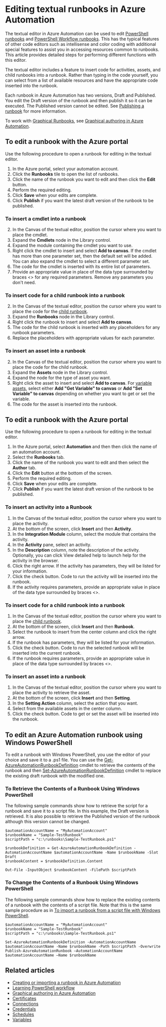 <properties
	pageTitle="Editing textual runbooks in Azure Automation"
	description="This article provides different procedures for working with PowerShell and PowerShell Workflow runbooks in Azure Automation using the textual editor."
	services="automation"
	documentationCenter=""
	authors="mgoedtel"
	manager="stevenka"
	editor="tysonn" />
<tags
	ms.service="automation"
	ms.devlang="na"
	ms.topic="article"
	ms.tgt_pltfrm="na"
	ms.workload="infrastructure-services"
	ms.date="02/23/2016"
	ms.author="magoedte;bwren" />

# Editing textual runbooks in Azure Automation

The textual editor in Azure Automation can be used to edit [PowerShell runbooks](automation-runbook-types.md#powershell-runbooks) and [PowerShell Workflow runbooks](automation-runbook-types.md#powershell-workflow-runbooks). This has the typical features of other code editors such as intellisense and color coding  with additional special features to assist you in accessing resources common to runbooks.  This article provides detailed steps for performing different functions with this editor.

The textual editor includes a feature to insert code for activities, assets, and child runbooks into a runbook. Rather than typing in the code yourself, you can select from a list of available resources and have the appropriate code inserted into the runbook.

Each runbook in Azure Automation has two versions, Draft and Published. You edit the Draft version of the runbook and then publish it so it can be executed. The Published version cannot be edited. See [Publishing a runbook](automation-creating-importing-runbook.md#publishing-a-runbook) for more information.

To work with [Graphical Runbooks](automation-runbook-types.md#graphical-runbooks), see [Graphical authoring in Azure Automation](automation-graphical-authoring-intro.md).

## To edit a runbook with the Azure portal

Use the following procedure to open a runbook for editing in the textual editor.

1. In the Azure portal, select your automation account.
2. Click the **Runbooks** tile to open the list of runbooks.
3. Click the name of the runbook you want to edit and then click the **Edit** button.
6. Perform the required editing.
7. Click **Save** when your edits are complete.
8. Click **Publish** if you want the latest draft version of the runbook to be published.

### To insert a cmdlet into a runbook

2. In the Canvas of the textual editor, position the cursor where you want to place the cmdlet.
3. Expand the **Cmdlets** node in the Library control.
3. Expand the module containing the cmdlet you want to use.
4. Right click the cmdlet to insert and select **Add to canvas**.  If the cmdlet has more than one parameter set, then the default set will be added.  You can also expand the cmdlet to select a different parameter set.
4. The code for the cmdlet is inserted with its entire list of parameters.
5. Provide an appropriate value in place of the data type surrounded by braces <> for any required parameters.  Remove any parameters you don't need.

### To insert code for a child runbook into a runbook

2. In the Canvas of the textual editor, position the cursor where you want to place the code for the [child runbook](automation-child-runbooks.md).
3. Expand the **Runbooks** node in the Library control.
3. Right click the runbook to insert and select **Add to canvas**.
4. The code for the child runbook is inserted with any placeholders for any runbook parameters.
5. Replace the placeholders with appropriate values for each parameter.

### To insert an asset into a runbook

2. In the Canvas of the textual editor, position the cursor where you want to place the code for the child runbook.
3. Expand the **Assets** node in the Library control.
4. Expand the node for the type of asset you want.
3. Right click the asset to insert and select **Add to canvas**.  For [variable assets](automation-variables.md), select either **Add "Get Variable" to canvas** or **Add "Set Variable" to canvas** depending on whether you want to get or set the variable.
4. The code for the asset is inserted into the runbook.



## To edit a runbook with the Azure portal

Use the following procedure to open a runbook for editing in the textual editor.

1. In the Azure portal, select **Automation** and then then click the name of an automation account.
2. Select the **Runbooks** tab.
3. Click the name of the runbook you want to edit and then select the **Author** tab.
5. Click the **Edit** button at the bottom of the screen.
6. Perform the required editing.
7. Click **Save** when your edits are complete.
8. Click **Publish** if you want the latest draft version of the runbook to be published.

### To insert an activity into a Runbook

1. In the Canvas of the textual editor, position the cursor where you want to place the activity.
1. At the bottom of the screen, click **Insert** and then **Activity**.
1. In the **Integration Module** column, select the module that contains the activity.
1. In the **Activity** pane, select an activity.
1. In the **Description** column, note the description of the activity. Optionally, you can click View detailed help to launch help for the activity in the browser.
1. Click the right arrow.  If the activity has parameters, they will be listed for your information.
1. Click the check button.  Code to run the activity will be inserted into the runbook.
1. If the activity requires parameters, provide an appropriate value in place of the data type surrounded by braces <>.

### To insert code for a child runbook into a runbook

1. In the Canvas of the textual editor, position the cursor where you want to place the [child runbook](automation-child-runbooks.md).
2. At the bottom of the screen, click **Insert** and then **Runbook**.
3. Select the runbook to insert from the center column and click the right arrow.
4. If the runbook has parameters, they will be listed for your information.
5. Click the check button.  Code to run the selected runbook will be inserted into the current runbook.
7. If the runbook requires parameters, provide an appropriate value in place of the data type surrounded by braces <>.

### To insert an asset into a runbook

1. In the Canvas of the textual editor, position the cursor where you want to place the activity to retrieve the asset.
1. At the bottom of the screen, click **Insert** and then **Setting**.
1. In the **Setting Action** column, select the action that you want.
1. Select from the available assets in the center column.
1. Click the check button.  Code to get or set the asset will be inserted into the runbook.



## To edit an Azure Automation runbook using Windows PowerShell

To edit a runbook with Windows PowerShell, you use the editor of your choice and save it to a .ps1 file. You can use the [Get-AzureAutomationRunbookDefinition](http://aka.ms/runbookauthor/cmdlet/getazurerunbookdefinition) cmdlet to retrieve the contents of the runbook and then [Set-AzureAutomationRunbookDefinition](http://aka.ms/runbookauthor/cmdlet/setazurerunbookdefinition) cmdlet to replace the existing draft runbook with the modified one.

### To Retrieve the Contents of a Runbook Using Windows PowerShell

The following sample commands show how to retrieve the script for a runbook and save it to a script file. In this example, the Draft version is retrieved. It is also possible to retrieve the Published version of the runbook although this version cannot be changed.

    $automationAccountName = "MyAutomationAccount"
    $runbookName = "Sample-TestRunbook"
    $scriptPath = "c:\runbooks\Sample-TestRunbook.ps1"

    $runbookDefinition = Get-AzureAutomationRunbookDefinition -AutomationAccountName $automationAccountName -Name $runbookName -Slot Draft
    $runbookContent = $runbookDefinition.Content

    Out-File -InputObject $runbookContent -FilePath $scriptPath

### To Change the Contents of a Runbook Using Windows PowerShell

The following sample commands show how to replace the existing contents of a runbook with the contents of a script file. Note that this is the same sample procedure as in [To import a runbook from a script file with Windows PowerShell](../automation-creating-importing-a-runbook#ImportRunbookScriptPS).

    $automationAccountName = "MyAutomationAccount"
    $runbookName = "Sample-TestRunbook"
    $scriptPath = "c:\runbooks\Sample-TestRunbook.ps1"

    Set-AzureAutomationRunbookDefinition -AutomationAccountName $automationAccountName -Name $runbookName -Path $scriptPath -Overwrite
    Publish-AzureAutomationRunbook –AutomationAccountName $automationAccountName –Name $runbookName

## Related articles

- [Creating or importing a runbook in Azure Automation](automation-creating-importing-runbook.md)
- [Learning PowerShell workflow](automation-powershell-workflow.md)
- [Graphical authoring in Azure Automation](automation-graphical-authoring-intro.md)
- [Certificates](automation-certificates.md)
- [Connections](automation-connections.md)
- [Credentials](automation-credentials.md)
- [Schedules](automation-schedules.md)
- [Variables](automation-variables.md)
